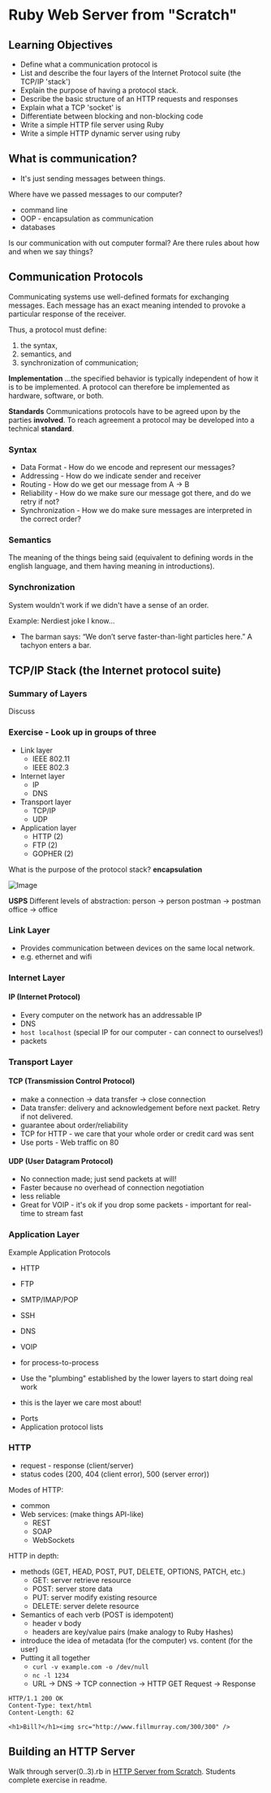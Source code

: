 # Ruby Web Server from "Scratch"

## Learning Objectives

- Define what a communication protocol is
- List and describe the four layers of the Internet Protocol suite (the TCP/IP 'stack')
- Explain the purpose of having a protocol stack.
- Describe the basic structure of an HTTP requests and responses
- Explain what a TCP 'socket' is
- Differentiate between blocking and non-blocking code
- Write a simple HTTP file server using Ruby
- Write a simple HTTP dynamic server using ruby

## What is communication?
* It's just sending messages between things.

Where have we passed messages to our computer?
* command line
* OOP - encapsulation as communication
* databases

Is our communication with out computer formal?
Are there rules about how and when we say things?

## Communication Protocols


Communicating systems use well-defined formats for exchanging messages. Each
message has an exact meaning intended to provoke a particular response of the
receiver.

Thus, a protocol must define:
1. the syntax,
2. semantics, and
3. synchronization of communication;

**Implementation**
...the specified behavior is typically independent of how it is to be
implemented. A protocol can therefore be implemented as hardware, software, or
both.

**Standards**
Communications protocols have to be agreed upon by the parties **involved**.
To reach agreement a protocol may be developed into a technical **standard**.


### Syntax

* Data Format - How do we encode and represent our messages?
* Addressing - How do we indicate sender and receiver
* Routing - How do we get our message from A -> B
* Reliability - How do we make sure our message got there, and do we retry if
  not?
* Synchronization - How we do make sure messages are interpreted in the correct
  order?

### Semantics

The meaning of the things being said (equivalent to defining words in the
english language, and them having meaning in introductions).

### Synchronization

System wouldn't work if we didn't have a sense of an order.

Example: Nerdiest joke I know...
  * The barman says: “We don’t serve faster-than-light particles here.” A
    tachyon enters a bar.
## TCP/IP Stack (the Internet protocol suite)

### Summary of Layers

Discuss

### Exercise - Look up in groups of three

* Link layer
  * IEEE 802.11
  * IEEE 802.3
* Internet layer
  * IP
  * DNS
* Transport layer
  * TCP/IP
  * UDP
* Application layer
  * HTTP (2)
  * FTP (2)
  * GOPHER (2)

What is the purpose of the protocol stack?
**encapsulation**

![Image](http://upload.wikimedia.org/wikipedia/commons/c/c4/IP_stack_connections.svg)

**USPS**
Different levels of abstraction:
person -> person
postman -> postman
office -> office

### Link Layer

- Provides communication between devices on the same local network.
- e.g. ethernet and wifi

### Internet Layer

#### IP (Internet Protocol)

- Every computer on the network has an addressable IP
- DNS
- `host localhost` (special IP for our computer - can connect to ourselves!)
- packets

### Transport Layer

#### TCP (Transmission Control Protocol)

- make a connection -> data transfer -> close connection
- Data transfer: delivery and acknowledgement before next packet. Retry if not
  delivered.
- guarantee about order/reliability
- TCP for HTTP - we care that your whole order or credit card was sent
- Use ports - Web traffic on 80

#### UDP (User Datagram Protocol)

- No connection made; just send packets at will!
- Faster because no overhead of connection negotiation
- less reliable
- Great for VOIP - it's ok if you drop some packets - important for real-time
  to stream fast

### Application Layer

Example Application Protocols
- HTTP
- FTP
- SMTP/IMAP/POP
- SSH
- DNS
- VOIP

- for process-to-process
- Use the "plumbing" established by the lower layers to start doing real work
- this is the layer we care most about!

* Ports
* Application protocol lists

### HTTP

- request - response (client/server)
- status codes (200, 404 (client error), 500 (server error))

Modes of HTTP:

* common
* Web services: (make things API-like)
  * REST
  * SOAP
  * WebSockets

HTTP in depth:

- methods (GET, HEAD, POST, PUT, DELETE, OPTIONS, PATCH, etc.)
  - GET: server retrieve resource
  - POST: server store data
  - PUT: server modify existing resource
  - DELETE: server delete resource
- Semantics of each verb (POST is idempotent)
  - header v body
  - headers are key/value pairs (make analogy to Ruby Hashes)
- introduce the idea of metadata (for the computer) vs. content (for the user)
- Putting it all together
  - `curl -v example.com -o /dev/null`
  - `nc -l 1234`
  - URL -> DNS -> TCP connection -> HTTP GET Request -> Response

```
HTTP/1.1 200 OK
Content-Type: text/html
Content-Length: 62

<h1>Bill?</h1><img src="http://www.fillmurray.com/300/300" />
```

## Building an HTTP Server

Walk through server(0..3).rb in [HTTP Server from Scratch](https://github.com/ga-dc/http_server_from_scratch). Students complete exercise in readme.

